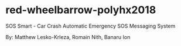 # red-wheelbarrow-polyhx2018
SOS Smart - Car Crash Automatic Emergency SOS Messaging System

By: Matthew Lesko-Krleza, Romain Nith, Banaru Ion
